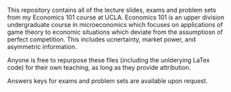 This repository contains all of the lecture slides, exams and problem sets from my Economics 101 course at UCLA. Economics 101 is an upper division undergraduate course in microeconomics which focuses on applications of game theory to economic situations which deviate from the assumptiosn of perfect competition. This includes ucnertainty, market power, and asymmetric information.

Anyone is free to repurpose these files (including the unlderying LaTex code) for their own teaching, as long as they provide attribution.

Answers keys for exams and problem sets are available upon request.